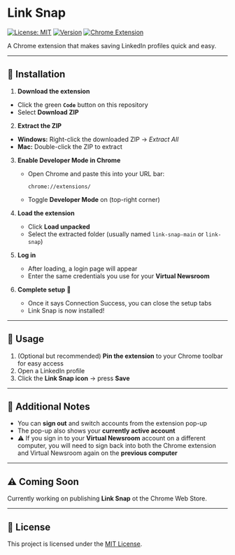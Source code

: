 # Link Snap

[![License: MIT](https://img.shields.io/badge/License-MIT-green.svg)](LICENSE)
[![Version](https://img.shields.io/badge/version-0.1.0-blue)]()
[![Chrome Extension](https://img.shields.io/badge/Chrome-Extension-yellow)](https://chrome.google.com/webstore/category/extensions)

A Chrome extension that makes saving LinkedIn profiles quick and easy.

---

## 🚀 Installation

1. **Download the extension**
  - Click the green **`Code`** button on this repository
  - Select **Download ZIP**

2. **Extract the ZIP**
  - **Windows:** Right-click the downloaded ZIP → *Extract All*
  - **Mac:** Double-click the ZIP to extract

3. **Enable Developer Mode in Chrome**
   - Open Chrome and paste this into your URL bar:
     ```
     chrome://extensions/
     ```
   - Toggle **Developer Mode** on (top-right corner)

4. **Load the extension**
   - Click **Load unpacked**
   - Select the extracted folder (usually named `link-snap-main` or `link-snap`)

5. **Log in**
   - After loading, a login page will appear
   - Enter the same credentials you use for your **Virtual Newsroom**

6. **Complete setup** 🎉
   - Once it says Connection Success, you can close the setup tabs
   - Link Snap is now installed!

---

## 📌 Usage

1. (Optional but recommended) **Pin the extension** to your Chrome toolbar for easy access
2. Open a LinkedIn profile
3. Click the **Link Snap icon** → press **Save**

---

## 🔑 Additional Notes

- You can **sign out** and switch accounts from the extension pop-up
- The pop-up also shows your **currently active account**
- ⚠️ If you sign in to your **Virtual Newsroom** account on a different computer, you will need to sign back into both the Chrome extension and Virtual Newsroom again on the **previous computer**

---

## ⚠️ Coming Soon

Currently working on publishing **Link Snap** ot the Chrome Web Store. 

---

## 📄 License

This project is licensed under the [MIT License](LICENSE).
